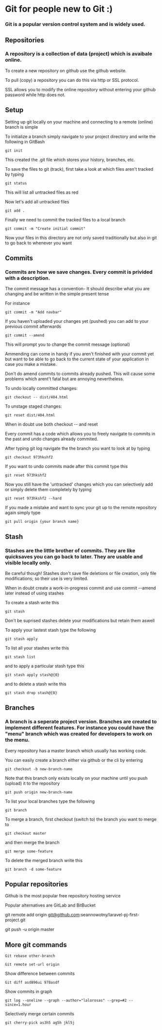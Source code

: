 # Git for people new to Git :)

### Git is a popular version control system and is widely used.

## Repositories

### A repository is a collection of data (project) which is avaibale online.

To create a new repository on github use the github website.

To pull (copy) a repository you can do this via http or SSL protocol.

SSL allows you to modify the online repository without entering your github password while http does not.

## Setup

Setting up git locally on your machine and connecting to a remote (online) branch is simple

To initialize a branch simply navigate to your project directory and write the following in GitBash

``` cli
git init
```

This created the .git file which stores your history, branches, etc.

To save the files to git (track), first take a look at which files aren't tracked by typing

``` cli
git status
```

This will list all untracked files as red

Now let's add all untracked files

``` cli
git add .
```

Finally we need to commit the tracked files to a local branch

``` cli
git commit -m "Create initial commit"
```

Now your files in this directory are not only saved traditionally but also in git to go back to whenever you want

## Commits

### Commits are how we save changes. Every commit is privided with a description.

The commit message has a convention- It should describe what you are changing and be written in the simple present tense

For instance

``` cli
git commit -m "Add navbar"
```

If you haven't uploaded your changes yet (pushed) you can add to your previous commit afterwards

``` cli
git commit --amend
```

This will prompt you to change the commit message (optional)

Ammending can come in handy if you aren't finished with your commit yet but want to be able to go back to the current state of your application in case you make a mistake.

Don't do amend commits to commits already pushed. This will cause some problems which arent't fatal but are annoying nevertheless.

To undo locally committed changes:

``` cli
git checkout -- dist/404.html
```

To unstage staged changes:

``` cli
git reset dist/404.html
```

When in doubt use both checkout -- and reset

Every commit has a code which allows you to freely navigate to commits in the past and undo changes already commited.

After typing git log navigate the the branch you want to look at by typing

``` cli
git checkout 973hkshf2
```

If you want to undo commits made after this commit type this

``` cli
git reset 973hkshf2
```

Now you still have the 'untracked' changes which you can selectively add or simply delete them completely by typing

``` cli
git reset 973hkshf2 --hard
```

If you made a mistake and want to sync your git up to the remote repository again simply type

``` cli
git pull origin {your branch name}
```

## Stash

### Stashes are the little brother of commits. They are like quicksaves you can go back to later. They are usable and visible locally only.

Be careful though! Stashes don't save file deletions or file creation, only file modifications; so their use is very limited.

When in doubt create a work-in-progress commit and use commit --amend later instead of using stashes

To create a stash write this

``` cli
git stash
```

Don't be suprised stashes delete your modifications but retain them aswell

To apply your lastest stash type the following

``` cli
git stash apply
```

To list all your stashes write this

``` cli
git stash list
```

and to apply a particular stash type this

``` cli
git stash apply stash@{0}
```

and to delete a stash write this

``` cli
git stash drop stash@{0}
```

## Branches

### A branch is a seperate project version. Branches are created to implement different features. For instance you could have the "menu" branch which was created for developers to work on the menu.

Every repository has a master branch which usually has working code.

You can easily create a branch either via github or the cli by entering

``` cli
git checkout -b new-branch-name
```

Note that this branch only exists locally on your machine until you push (upload) it to the repository

``` cli
git push origin new-branch-name
```

To list your local branches type the following

``` cli
git branch
```

To merge a branch, first checkout (switch to) the branch you want to merge to

``` cli
git checkout master
```

and then merge the branch

``` cli
git merge some-feature
```

To delete the merged branch write this

``` cli
git branch -d some-feature
```

## Popular repositories

Github is the most popular free repository hosting service

Popular alternatives are GitLab and BitBucket

git remote add origin git@github.com:seannowotny/laravel-pj-first-project.git

git push -u origin master


## More git commands

``` cli
Git rebase other-branch
```

``` cli
Git remote set-url origin
```

Show difference between commits

``` cli
Git diff asd896ui 978asdf
```

Show commits in graph

``` cli
git log --oneline --graph --author="lalorosas" --grep=#2 --since=1.hour
```


Selectively merge certain commits

``` cli
git cherry-pick as3h5 ag5h jkl5j
```
